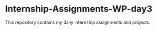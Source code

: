 # Internship-Assignments-WP-day3
This repository contains my daily internship assignments and projects.
